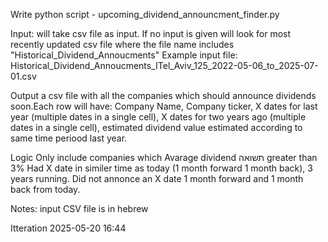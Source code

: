 Write python script - upcoming_dividend_announcment_finder.py

Input:
will take csv file as input.
If no input is given will look for most recently updated csv file where the file name includes "Historical_Dividend_Annoucments"
Example input file: Historical_Dividend_Annoucments_ITel_Aviv_125_2022-05-06_to_2025-07-01.csv

Output
a csv file with all the companies which should announce dividends soon.Each row will have: Company Name, Company ticker, X dates for last year (multiple dates in a single cell), X dates for two years ago (multiple dates in a single cell), estimated dividend value estimated according to same time periood last year.

Logic
Only include companies which
Avarage dividend תשואה greater than 3%
Had X date in similer time as today (1 month forward 1 month back), 3 years running.
Did not annonce an X date 1 month forward and 1 month back from today.

Notes:
input CSV file is in hebrew

Itteration 2025-05-20 16:44
